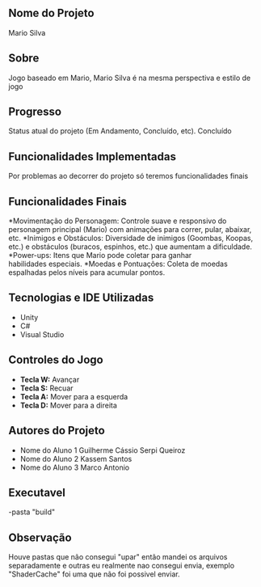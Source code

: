 ## Nome do Projeto
Mario Silva
## Sobre
Jogo baseado em Mario, Mario Silva é na mesma perspectiva e estilo de jogo

## Progresso
Status atual do projeto (Em Andamento, Concluído, etc). 
Concluído

## Funcionalidades Implementadas
Por problemas ao decorrer do projeto só teremos funcionalidades finais

## Funcionalidades Finais
*Movimentação do Personagem: Controle suave e responsivo do personagem principal (Mario) com animações para correr, pular, abaixar, etc.
*Inimigos e Obstáculos: Diversidade de inimigos (Goombas, Koopas, etc.) e obstáculos (buracos, espinhos, etc.) que aumentam a dificuldade.
*Power-ups: Itens que Mario pode coletar para ganhar habilidades especiais.
*Moedas e Pontuações: Coleta de moedas espalhadas pelos níveis para acumular pontos.

## Tecnologias e IDE Utilizadas
- Unity
- C#
- Visual Studio

## Controles do Jogo
- **Tecla W:** Avançar
- **Tecla S:** Recuar
- **Tecla A:** Mover para a esquerda
- **Tecla D:** Mover para a direita

## Autores do Projeto
- Nome do Aluno 1 Guilherme Cássio Serpi Queiroz
- Nome do Aluno 2 Kassem Santos
- Nome do Aluno 3 Marco Antonio

## Executavel 
-pasta "build"

## Observação
Houve pastas que não consegui "upar" então mandei os arquivos separadamente e outras eu realmente nao consegui envia, exemplo "ShaderCache" foi uma que não foi possivel enviar. 
